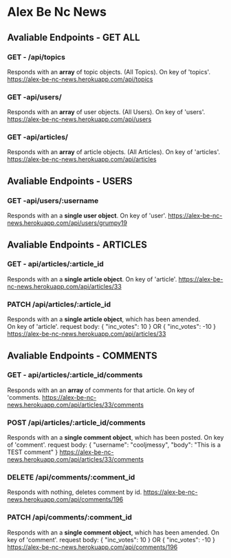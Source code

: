 # Alex Be Nc News

## Avaliable Endpoints - GET ALL

### GET - /api/topics

Responds with an **array** of topic objects. (All Topics). On key of 'topics'.
https://alex-be-nc-news.herokuapp.com/api/topics

### GET -api/users/

Responds with an **array** of user objects. (All Users). On key of 'users'.
https://alex-be-nc-news.herokuapp.com/api/users

### GET -api/articles/

Responds with an **array** of article objects. (All Articles). On key of 'articles'.
https://alex-be-nc-news.herokuapp.com/api/articles

## Avaliable Endpoints - USERS

### GET -api/users/:username

Responds with an a **single user object**. On key of 'user'.
https://alex-be-nc-news.herokuapp.com/api/users/grumpy19

## Avaliable Endpoints - ARTICLES

### GET - api/articles/:article_id

Responds with an a **single article object**. On key of 'article'.
https://alex-be-nc-news.herokuapp.com/api/articles/33

### PATCH /api/articles/:article_id

Responds with an a **single article object**, which has been amended.  
On key of 'article'.
request body: { "inc_votes": 10 } OR { "inc_votes": -10 }
https://alex-be-nc-news.herokuapp.com/api/articles/33

## Avaliable Endpoints - COMMENTS

### GET - api/articles/:article_id/comments

Responds with an an **array** of comments for that article. On key of 'comments.
https://alex-be-nc-news.herokuapp.com/api/articles/33/comments

### POST /api/articles/:article_id/comments

Responds with an a **single comment object**, which has been posted.
On key of 'comment'.
request body: { "username": "cooljmessy", "body": "This is a TEST comment" }
https://alex-be-nc-news.herokuapp.com/api/articles/33/comments

### DELETE /api/comments/:comment_id

Responds with nothing, deletes comment by id.
https://alex-be-nc-news.herokuapp.com/api/comments/196

### PATCH /api/comments/:comment_id

Responds with an a **single comment object**, which has been amended.
On key of 'comment'.
request body: { "inc_votes": 10 } OR { "inc_votes": -10 }
https://alex-be-nc-news.herokuapp.com/api/comments/196
